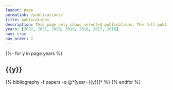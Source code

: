 ```yaml
---
layout: page
permalink: /publications/
title: publications
description: This page only shows selected publications. The full publication list is available on <a href='https://scholar.google.com/citations?user=C8M7-1YAAAAJ'>google scholar</a>.
years: [2022, 2021, 2020, 2019, 2018, 2017, 2016]
nav: true
nav_order: 2
---
```

<!-- _pages/publications.md -->
<div class="publications">

{%- for y in page.years %}
  <h2 class="year">{{y}}</h2>
  {% bibliography -f papers -q @*[year={{y}}]* %}
{% endfor %}

</div>
